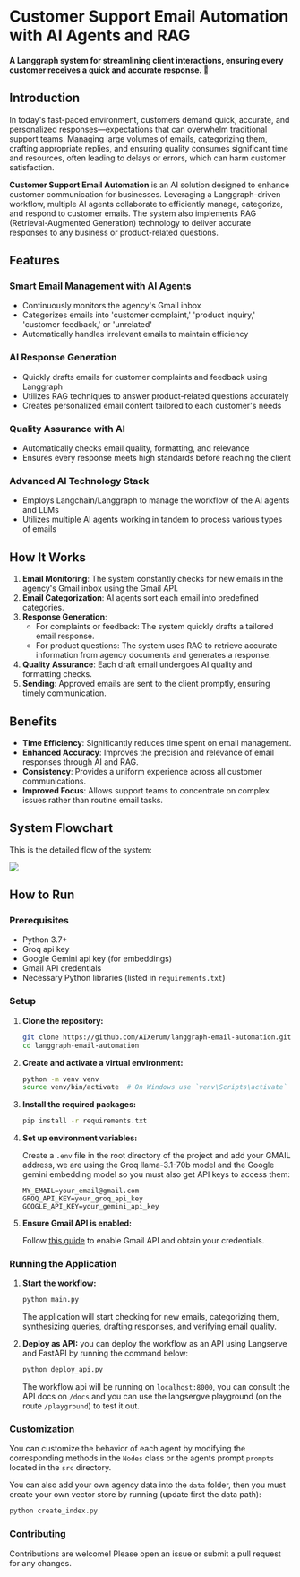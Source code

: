 <!--
Title: Customer Support Email Automation System | Langchain/Langgraph Integration
Description: Automate customer support emails with our system built using Langchain/Langgraph. Features include email categorization, query synthesis, draft email creation, and email verification.
Keywords: Customer support automation, email automation, Langchain, Langgraph, AI email agents, Gmail API, Python email automation, email categorization, email verification, AI agents, AI tools
Author: AIXerum
-->

# Customer Support Email Automation with AI Agents and RAG

**A Langgraph system for streamlining client interactions, ensuring every customer receives a quick and accurate response. 🌟**

## Introduction

In today's fast-paced environment, customers demand quick, accurate, and personalized responses—expectations that can overwhelm traditional support teams. Managing large volumes of emails, categorizing them, crafting appropriate replies, and ensuring quality consumes significant time and resources, often leading to delays or errors, which can harm customer satisfaction.

**Customer Support Email Automation** is an AI solution designed to enhance customer communication for businesses. Leveraging a Langgraph-driven workflow, multiple AI agents collaborate to efficiently manage, categorize, and respond to customer emails. The system also implements RAG (Retrieval-Augmented Generation) technology to deliver accurate responses to any business or product-related questions.

## Features

### Smart Email Management with AI Agents

- Continuously monitors the agency's Gmail inbox
- Categorizes emails into 'customer complaint,' 'product inquiry,' 'customer feedback,' or 'unrelated'
- Automatically handles irrelevant emails to maintain efficiency

### AI Response Generation

- Quickly drafts emails for customer complaints and feedback using Langgraph
- Utilizes RAG techniques to answer product-related questions accurately
- Creates personalized email content tailored to each customer's needs

### Quality Assurance with AI

- Automatically checks email quality, formatting, and relevance
- Ensures every response meets high standards before reaching the client

### Advanced AI Technology Stack

- Employs Langchain/Langgraph to manage the workflow of the AI agents and LLMs
- Utilizes multiple AI agents working in tandem to process various types of emails

## How It Works

1. **Email Monitoring**: The system constantly checks for new emails in the agency's Gmail inbox using the Gmail API.
2. **Email Categorization**: AI agents sort each email into predefined categories.
3. **Response Generation**: 
   - For complaints or feedback: The system quickly drafts a tailored email response.
   - For product questions: The system uses RAG to retrieve accurate information from agency documents and generates a response.
4. **Quality Assurance**: Each draft email undergoes AI quality and formatting checks.
5. **Sending**: Approved emails are sent to the client promptly, ensuring timely communication.

## Benefits

- **Time Efficiency**: Significantly reduces time spent on email management.
- **Enhanced Accuracy**: Improves the precision and relevance of email responses through AI and RAG.
- **Consistency**: Provides a uniform experience across all customer communications.
- **Improved Focus**: Allows support teams to concentrate on complex issues rather than routine email tasks.

## System Flowchart

This is the detailed flow of the system:

[![](https://mermaid.ink/img/pako:eNqdk8GO2jAQhl9lZKSeQELlAjlUgiSgSi1qd9sKkfRg4jFYJDa1nWXpZt-9A5jdVNrDKjk5nv-bGf_2PLHCCGQRk6U5FjtuPfxIcg30TbN4h8UelniEtOKqdKA0LL5OP3_5HRQwGHxqlqYlaWCdpVrAN2sKdO5_4Wuiuam1aGCWxdzj1lj1F6-hAMwuwE9tsSQBKdft_bh23lRoITbVoeRKezAW5ohiw4t9A0mWWC79GxmpLVEXFNF_amVPDcTZ_Un7HbpzB99rtAodSMp2N10EMj6TsMoW6GGq3ZHqSmuqlmJ1UbxVNblE0uwXJZana4jK8FL5E3wgG2zFvVd6G_Tppcvp4WDNAzYwz-6RzGxnnF8dOB8cPb4YkwaHUTi4wwfllNFkRJtZ4mNojozP9TXk_KlEuh-pyjLqyYnsO2_NHqPeeDwO68FRCb-LPh4e-4UpjY16w-Gwjc8Cvtm84qPR6L14fKu-2XTBk1t12QlPX84-6YLPAz6RnfDVrXo3fB1wIcT7cdZnNDz0EATN_dM5Xc5oBCrMWURLwe0-Z7l-Jh2vvaEBKVjkbY19Zk293bFI8tLRX30QNJ2J4lvLq7D7_A-v-mU8?type=png)](https://mermaid.live/edit#pako:eNqdk8GO2jAQhl9lZKSeQELlAjlUgiSgSi1qd9sKkfRg4jFYJDa1nWXpZt-9A5jdVNrDKjk5nv-bGf_2PLHCCGQRk6U5FjtuPfxIcg30TbN4h8UelniEtOKqdKA0LL5OP3_5HRQwGHxqlqYlaWCdpVrAN2sKdO5_4Wuiuam1aGCWxdzj1lj1F6-hAMwuwE9tsSQBKdft_bh23lRoITbVoeRKezAW5ohiw4t9A0mWWC79GxmpLVEXFNF_amVPDcTZ_Un7HbpzB99rtAodSMp2N10EMj6TsMoW6GGq3ZHqSmuqlmJ1UbxVNblE0uwXJZana4jK8FL5E3wgG2zFvVd6G_Tppcvp4WDNAzYwz-6RzGxnnF8dOB8cPb4YkwaHUTi4wwfllNFkRJtZ4mNojozP9TXk_KlEuh-pyjLqyYnsO2_NHqPeeDwO68FRCb-LPh4e-4UpjY16w-Gwjc8Cvtm84qPR6L14fKu-2XTBk1t12QlPX84-6YLPAz6RnfDVrXo3fB1wIcT7cdZnNDz0EATN_dM5Xc5oBCrMWURLwe0-Z7l-Jh2vvaEBKVjkbY19Zk293bFI8tLRX30QNJ2J4lvLq7D7_A-v-mU8)

## How to Run

### Prerequisites

- Python 3.7+
- Groq api key
- Google Gemini api key (for embeddings)
- Gmail API credentials
- Necessary Python libraries (listed in `requirements.txt`)

### Setup

1. **Clone the repository:**

   ```sh
   git clone https://github.com/AIXerum/langgraph-email-automation.git
   cd langgraph-email-automation
   ```

2. **Create and activate a virtual environment:**

   ```sh
   python -m venv venv
   source venv/bin/activate  # On Windows use `venv\Scripts\activate`
   ```

3. **Install the required packages:**

   ```sh
   pip install -r requirements.txt
   ```

4. **Set up environment variables:**

   Create a `.env` file in the root directory of the project and add your GMAIL address, we are using the Groq llama-3.1-70b model and the Google gemini embedding model so you must also get API keys to access them:

   ```env
   MY_EMAIL=your_email@gmail.com
   GROQ_API_KEY=your_groq_api_key
   GOOGLE_API_KEY=your_gemini_api_key
   ```

5. **Ensure Gmail API is enabled:**

   Follow [this guide](https://developers.google.com/gmail/api/quickstart/python) to enable Gmail API and obtain your credentials.

### Running the Application

1. **Start the workflow:**

   ```sh
   python main.py
   ```

   The application will start checking for new emails, categorizing them, synthesizing queries, drafting responses, and verifying email quality.

2. **Deploy as API:** you can deploy the workflow as an API using Langserve and FastAPI by running the command below:

   ```sh
   python deploy_api.py
   ```

   The workflow api will be running on `localhost:8000`, you can consult the API docs on `/docs` and you can use the langsergve playground (on the route `/playground`) to test it out.


### Customization

You can customize the behavior of each agent by modifying the corresponding methods in the `Nodes` class or the agents prompt `prompts` located in the `src` directory.

You can also add your own agency data into the `data` folder, then you must create your own vector store by running (update first the data path):

```sh
python create_index.py
```

### Contributing

Contributions are welcome! Please open an issue or submit a pull request for any changes.
